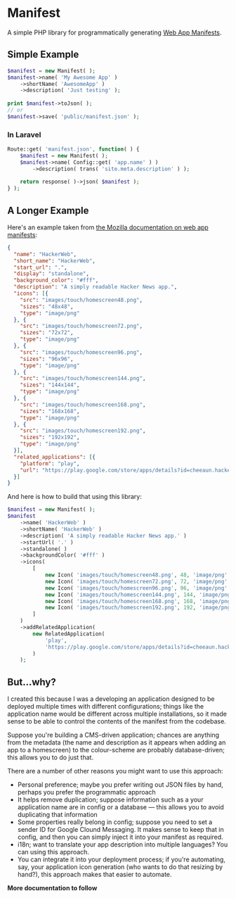 # Manifest

A simple PHP library for programmatically generating [Web App Manifests](https://developer.mozilla.org/en-US/docs/Web/Manifest).

## Simple Example

```php
$manifest = new Manifest( );
$manifest->name( 'My Awesome App' )
    ->shortName( 'AwesomeApp' )
    ->description( 'Just testing' );
    
print $manifest->toJson( );
// or
$manifest->save( 'public/manifest.json' );    
```

### In Laravel

```php
Route::get( 'manifest.json', function( ) {
    $manifest = new Manifest( );
    $manifest->name( Config::get( 'app.name' ) )
        ->description( trans( 'site.meta.description' ) );
        
    return response( )->json( $manifest );
} );
```

## A Longer Example

Here's an example taken from [the Mozilla documentation on web app manifests](https://developer.mozilla.org/en-US/docs/Web/Manifest):

```json
{
  "name": "HackerWeb",
  "short_name": "HackerWeb",
  "start_url": ".",
  "display": "standalone",
  "background_color": "#fff",
  "description": "A simply readable Hacker News app.",
  "icons": [{
    "src": "images/touch/homescreen48.png",
    "sizes": "48x48",
    "type": "image/png"
  }, {
    "src": "images/touch/homescreen72.png",
    "sizes": "72x72",
    "type": "image/png"
  }, {
    "src": "images/touch/homescreen96.png",
    "sizes": "96x96",
    "type": "image/png"
  }, {
    "src": "images/touch/homescreen144.png",
    "sizes": "144x144",
    "type": "image/png"
  }, {
    "src": "images/touch/homescreen168.png",
    "sizes": "168x168",
    "type": "image/png"
  }, {
    "src": "images/touch/homescreen192.png",
    "sizes": "192x192",
    "type": "image/png"
  }],
  "related_applications": [{
    "platform": "play",
    "url": "https://play.google.com/store/apps/details?id=cheeaun.hackerweb"
  }]
}
```

And here is how to build that using this library:

```php
$manifest = new Manifest( );
$manifest
    ->name( 'HackerWeb' )
    ->shortName( 'HackerWeb' )
    ->description( 'A simply readable Hacker News app.' )
    ->startUrl( '.' )
    ->standalone( )
    ->backgroundColor( '#fff' )
    ->icons(
        [
            new Icon( 'images/touch/homescreen48.png', 48, 'image/png' ),
            new Icon( 'images/touch/homescreen72.png', 72, 'image/png' ),
            new Icon( 'images/touch/homescreen96.png', 96, 'image/png' ),
            new Icon( 'images/touch/homescreen144.png', 144, 'image/png' ),
            new Icon( 'images/touch/homescreen168.png', 168, 'image/png' ),
            new Icon( 'images/touch/homescreen192.png', 192, 'image/png' ),
        ]
    )
    ->addRelatedApplication(
        new RelatedApplication(
            'play', 
            'https://play.google.com/store/apps/details?id=cheeaun.hackerweb'
        )
    );
```

## But...why?

I created this because I was a developing an application designed to be deployed multiple times with different configurations; things like the application name would be different across multiple installations, so it made sense to be able to control the contents of the manifest from the codebase.

Suppose you're building a CMS-driven application; chances are anything from the metadata (the name and description as it appears when adding an app to a homescreen) to the colour-scheme are probably database-driven; this allows you to do just that.  
  
There are a number of other reasons you might want to use this approach:
  
* Personal preference; maybe you prefer writing out JSON files by hand, perhaps you prefer the programmatic approach
* It helps remove duplication; suppose information such as a your application name are in config or a database &mdash; this allows you to avoid duplicating that information
* Some properties really belong in config; suppose you need to set a sender ID for Google Clound Messaging. It makes sense to keep that in config, and then you can simply inject it into your manifest as required.
* i18n; want to translate your app description into multiple languages? You can using this approach.
* You can integrate it into your deployment process; if you're automating, say, your application icon generation (who wants to do that resizing by hand?), this approach makes that easier to automate.

**More documentation to follow**